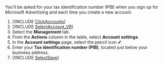 You'll be asked for your tax identification number (PIB) when you sign up for Microsoft Advertising and each time you create a new account.

1. [!INCLUDE [ClickAccounts](./ClickAccounts.md)]
1. [!INCLUDE [SelectAccount_VR](./SelectAccount_VR.md)]
1. Select the **Management** tab.
1. From the **Actions** column in the table, select **Account settings**.
1. In the **Account settings** page, select the pencil icon ![pencil icon](../../images/BA_icon_edit.png).
1. Enter your **Tax identification number (PIB)**, located just below your business address.
1. [!INCLUDE [SelectSave](./SelectSave.md)]


